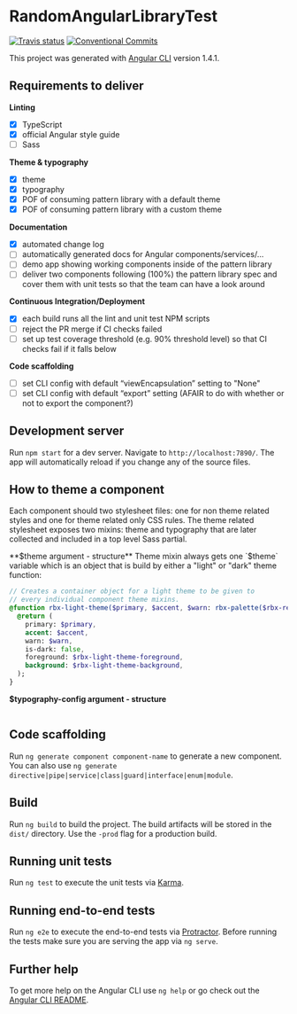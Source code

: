 # RandomAngularLibraryTest
[![Travis status](https://travis-ci.org/sryzycki/random-angular-library-test.svg?branch=master)](https://travis-ci.org/sryzycki/random-angular-library-test)
[![Conventional Commits](https://img.shields.io/badge/Conventional%20Commits-1.0.0-yellow.svg)](https://conventionalcommits.org)

This project was generated with [Angular CLI](https://github.com/angular/angular-cli) version 1.4.1.

## Requirements to deliver

**Linting**
- [x] TypeScript
- [x] official Angular style guide
- [ ] Sass

**Theme & typography**
- [x] theme
- [x] typography
- [x] POF of consuming pattern library with a default theme
- [x] POF of consuming pattern library with a custom theme

**Documentation**
- [x] automated change log
- [ ] automatically generated docs for Angular components/services/...
- [ ] demo app showing working components inside of the pattern library
- [ ] deliver two components following (100%) the pattern library spec and cover them with unit tests so that the team can have a look around

**Continuous Integration/Deployment**
- [x] each build runs all the lint and unit test NPM scripts
- [ ] reject the PR merge if CI checks failed
- [ ] set up test coverage threshold (e.g. 90% threshold level) so that CI checks fail if it falls below

**Code scaffolding**
- [ ] set CLI config with default “viewEncapsulation” setting to "None"
- [ ] set CLI config with default “export” setting (AFAIR to do with whether or not to export the component?)

## Development server

Run `npm start` for a dev server. Navigate to `http://localhost:7890/`. The app will automatically reload if you change any of the source files.

## How to theme a component

Each component should two stylesheet files: one for non theme related styles and one for theme related only CSS rules.
The theme related stylesheet exposes two mixins: theme and typography that are later collected and included in a top level Sass partial.

**$theme argument - structure**
Theme mixin always gets one `$theme` variable which is an object that is build by either a "light" or "dark" theme function:
```sass
// Creates a container object for a light theme to be given to
// every individual component theme mixins.
@function rbx-light-theme($primary, $accent, $warn: rbx-palette($rbx-red)) {
  @return (
    primary: $primary,
    accent: $accent,
    warn: $warn,
    is-dark: false,
    foreground: $rbx-light-theme-foreground,
    background: $rbx-light-theme-background,
  );
}
```

**$typography-config argument - structure**
```sass

```

## Code scaffolding

Run `ng generate component component-name` to generate a new component. You can also use `ng generate directive|pipe|service|class|guard|interface|enum|module`.

## Build

Run `ng build` to build the project. The build artifacts will be stored in the `dist/` directory. Use the `-prod` flag for a production build.

## Running unit tests

Run `ng test` to execute the unit tests via [Karma](https://karma-runner.github.io).

## Running end-to-end tests

Run `ng e2e` to execute the end-to-end tests via [Protractor](http://www.protractortest.org/).
Before running the tests make sure you are serving the app via `ng serve`.

## Further help

To get more help on the Angular CLI use `ng help` or go check out the [Angular CLI README](https://github.com/angular/angular-cli/blob/master/README.md).
